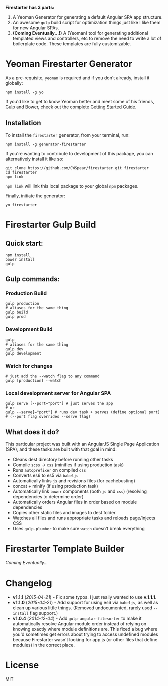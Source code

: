 **Firestarter has 3 parts:**

1. A Yeoman Generator for generating a default Angular SPA app structure.
2. An awesome `gulp` build script for optimization things just like I like them for new Angular SPAs.
3. **(Coming Eventually...!)** A (Yeoman) tool for generating additional templated views and controllers, etc to remove the need to write a lot of boilerplate code. These templates are fully customizable.

# Yeoman Firestarter Generator

As a pre-requisite, `yeoman` is required and if you don't already, install it globally:

```shell
npm install -g yo
```

If you'd like to get to know Yeoman better and meet some of his friends, [Gulp](http://gulpjs.com/) and [Bower](http://bower.io), check out the complete [Getting Started Guide](https://github.com/yeoman/yeoman/wiki/Getting-Started).

## Installation

To install the `firestarter` generator, from your terminal, run:

```shell
npm install -g generator-firestarter
```

If you're wanting to contribute to development of this package, you can alternatively install it like so:

```shell
git clone https://github.com/CWSpear/firestarter.git firestarter
cd firestarter
npm link
```

`npm link` will link this local package to your global `npm` packages.

Finally, initiate the generator:

```shell
yo firestarter
```

# Firestarter Gulp Build

## Quick start:

```shell
npm install
bower install
gulp
```

## Gulp commands:

### Production Build
```shell
gulp production
# aliases for the same thing
gulp build
gulp prod
```

### Development Build
```shell
gulp
# aliases for the same thing
gulp dev
gulp development
```

### Watch for changes
```shell
# just add the --watch flag to any command
gulp [production] --watch
```

### Local development server for Angular SPA
```shell
gulp serve [--port="port"] # just serves the app
# or
gulp --serve[="port"] # runs dev task + serves (define optional port)
# (--port flag overrides --serve flag)
```

## What does it do?

This particular project was built with an AngularJS Single Page Application (SPA), and these tasks are built with that goal in mind:

* Cleans dest directory before running other tasks
* Compile `scss` &rarr; `css` (minifies if using production task)
* Runs `autoprefixer` on compiled `css`
* Converts es6 to es5 via `babeljs`
* Automatically links `js` and revisions files (for cachebusting) 
* concat + minify (if using production task)
* Automatically link `bower` components (both `js` and `css`) (resolving dependencies to determine order)
* Automatically orders Angular files in order based on module dependencies
* Copies other static files and images to dest folder
* Watches all files and runs appropriate tasks and reloads page/injects CSS
* Uses `gulp-plumber` to make sure `watch` doesn't break everything

# Firestarter Template Builder

*Coming Eventually...*

# Changelog

- **v1.1.1** (*2015-04-21*) - Fix some typos. I just really wanted to use **v.1.1.1**.
- **v1.1.0** (*2015-04-21*) - Add support for using es6 via `babeljs`, as well as clean up various little things. (Removed undocumented, rarely used `--install` flag support.)
- **v1.0.4** (*2014-12-04*) - Add `gulp-angular-filesorter` to make it automatically resolve Angular module order instead of relying on knowing exactly where module definitions are. This fixed a bug where you'd sometimes get errors about trying to access undefined modules because Firestarter wasn't looking for app.js (or other files that define modules) in the correct place.

# License

MIT
